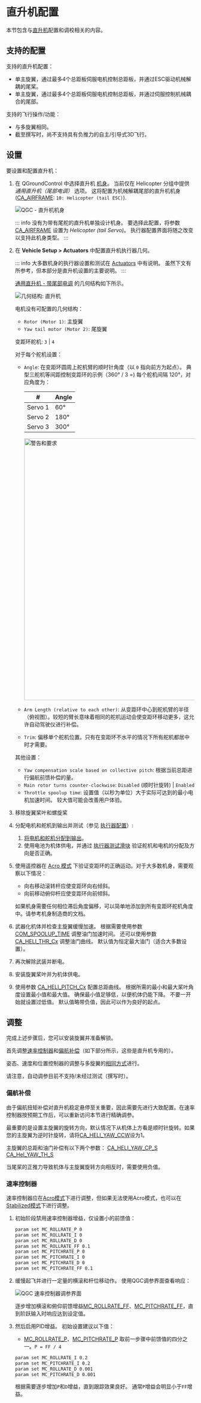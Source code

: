 # 直升机配置

本节包含与[直升机](../frames_helicopter/index.md)配置和调校相关的内容。

## 支持的配置

支持的直升机配置：

- 单主旋翼，通过最多4个总距板伺服电机控制总距板，并通过ESC驱动机械解耦的尾桨。
- 单主旋翼，通过最多4个总距板伺服电机控制总距板，并通过伺服控制机械耦合的尾部。

支持的飞行操作/功能：

- 与多旋翼相同。
- 截至撰写时，尚不支持具有负推力的自主/引导式3D飞行。

## 设置

要设置和配置直升机：

1. 在 QGroundControl 中选择直升机 [机身](../config/airframe.md)。
   当前仅在 Helicopter 分组中提供 _通用直升机（尾部电调）_ 选项。
   这将配置为机械解耦尾部的直升机机身 ([CA_AIRFRAME](../advanced_config/parameter_reference.md#CA_AIRFRAME): `10: Helicopter (tail ESC)`).

   ![QGC - 直升机机身](../../assets/config/airframe/airframe_heli_generic.png)

   ::: info
   没有为带有尾舵的直升机单独设计机身。
   要选择此配置，将参数 [CA_AIRFRAME](../advanced_config/parameter_reference.md#CA_AIRFRAME) 设置为 _Helicopter (tail Servo)_。
   执行器配置界面将随之改变以支持此机身类型。
   :::

1. 在 **Vehicle Setup > Actuators** 中配置直升机执行器几何。

   ::: info
   大多数机身的执行器设置和测试在 [Actuators](../config/actuators.md) 中有说明。
   虽然下文有所参考，但本部分是直升机设置的主要说明。
   :::

   [通用直升机 - 带尾部电调](../airframes/airframe_reference.md#copter_helicopter_generic_helicopter_%28tail_esc%29) 的几何结构如下所示。

   ![几何结构: 直升机](../../assets/config/actuators/qgc_geometry_helicopter.png)

   电机没有可配置的几何结构：

   - `Rotor (Motor 1)`: 主旋翼
   - `Yaw tail motor (Motor 2)`: 尾旋翼

   变距环舵机: `3` | `4` <!-- 4 提供额外稳定性 -->

   对于每个舵机设置：

   - `Angle`: 在变距环圆周上舵机臂的顺时针角度（以 `0` 指向前方为起点）。
     典型三舵机等间距控制变距环的示例（360° / 3 =) 每个舵机间隔 120°，对应角度为：

     | #       | Angle |
     | ------- | ----- |
     | Servo 1 | 60°   |
     | Servo 2 | 180°  |
     | Servo 3 | 300°  |

     <img width="700" alt="警告和要求" src="../../assets/airframes/helicopter/swash_plate_servo_angles.png">

   - `Arm Length (relative to each other)`: 从变距环中心到舵机臂的半径（俯视图）。较短的臂长意味着相同的舵机运动会使变距环移动更多，这允许自动驾驶仪进行补偿。
   - `Trim`: 偏移单个舵机位置。只有在变距环不水平的情况下所有舵机都居中时才需要。

   其他设置：

   - `Yaw compensation scale based on collective pitch`: 根据当前总距进行偏航前馈补偿的量。
   - `Main rotor turns counter-clockwise`: `Disabled` (顺时针旋转) | `Enabled`
   - `Throttle spoolup time`: 设置值（以秒为单位）大于实际可达到的最小电机加速时间。
     较大值可能会改善用户体验。

1. 移除旋翼桨叶和螺旋桨
1. 分配电机和舵机到输出并测试（参见 [执行器配置](../config/actuators.md)）:

   1. [将电机和舵机分配到输出](../config/actuators.md#actuator-outputs)。
   1. 使用电池为机体供电，并通过 [执行器测试滑块](../config/actuators.md#actuator-testing) 验证舵机和电机的分配及方向是否正确。

1. 使用遥控器在 [Acro 模式](../flight_modes_mc/acro.md) 下验证变距环的正确运动。对于大多数机身，需要观察以下情况：

   - 向右移动滚转杆应使变距环向右倾斜。
   - 向前移动俯仰杆应使变距环向前倾斜。

   如果机身需要任何相位滞后角度偏移，可以简单地添加到所有变距环舵机角度中。请参考机身制造商的文档。

1. 武器化机体并检查主旋翼缓慢加速。
   根据需要使用参数 [COM_SPOOLUP_TIME](../advanced_config/parameter_reference.md#COM_SPOOLUP_TIME) 调整油门加速时间。
   还可以使用参数 [CA_HELI_THR_Cx](../advanced_config/parameter_reference.md#CA_HELI_THR_C0) 调整油门曲线。
   默认值为恒定最大油门（适合大多数设置）。
1. 再次解除武装并断电。
1. 安装旋翼桨叶并为机体供电。
1. 使用参数 [CA_HELI_PITCH_Cx](../advanced_config/parameter_reference.md#CA_HELI_PITCH_C0) 配置总距曲线。
   根据所需的最小和最大桨叶角度设置最小值和最大值。
   确保最小值足够低，以便机体仍能下降。
   不要一开始就设置过低值。
   默认值略带负值，因此可以作为良好的起点。

## 调整

完成上述步骤后，您可以安装旋翼并准备解锁。

首先调整[速率控制器](#rate-controller)和[偏航补偿](#yaw-compensation)（如下部分所示，这些是直升机专用的）。

姿态、速度和位置控制器的调整与多旋翼的[相同方式](../config_mc/index.md)进行。

请注意，自动调参目前不支持/未经过测试（撰写时）。

### 偏航补偿

由于偏航扭矩补偿对直升机稳定悬停至关重要，因此需要先进行大致配置。在速率控制器按预期工作后，可以重新访问本节进行精确调参。

最重要的是设置主旋翼的旋转方向，默认情况下从机体上方看是顺时针旋转。如果您的主旋翼为逆时针旋转，请将[CA_HELI_YAW_CCW](../advanced_config/parameter_reference.md#CA_HELI_YAW_CCW)设为1。

主旋翼的总距和油门补偿有以下两个参数：
[CA_HELI_YAW_CP_S](../advanced_config/parameter_reference.md#CA_HELI_YAW_CP_S)
[CA_Hel_YAW_TH_S](../advanced_config/parameter_reference.md#CA_HELI_YAW_TH_S)

当尾桨的正推力导致机体与主旋翼旋转方向相反时，需要使用负值。

### 速率控制器

速率控制器应在[Acro模式](../flight_modes_mc/acro.md)下进行调整，但如果无法使用Acro模式，也可以在[Stabilized模式](../flight_modes_mc/manual_stabilized.md)下进行调整。

1. 初始阶段禁用速率控制器增益，仅设置小的前馈值：

   ```sh
   param set MC_ROLLRATE_P 0
   param set MC_ROLLRATE_I 0
   param set MC_ROLLRATE_D 0
   param set MC_ROLLRATE_FF 0.1
   param set MC_PITCHRATE_P 0
   param set MC_PITCHRATE_I 0
   param set MC_PITCHRATE_D 0
   param set MC_PITCHRATE_FF 0.1
   ```

2. 缓慢起飞并进行一定量的横滚和杆位移动作。
   使用QGC调参界面查看响应：

   ![QGC 速率控制器调参界面](../../assets/mc_pid_tuning/qgc_mc_pid_tuning_rate_controller.png)

   逐步增加横滚和俯仰前馈增益[MC_ROLLRATE_FF](../advanced_config/parameter_reference.md#MC_ROLLRATE_FF)、[MC_PITCHRATE_FF](../advanced_config/parameter_reference.md#MC_PITCHRATE_FF)，直到阶跃输入时响应达到设定值。

3. 然后启用PID增益。
   初始设置建议以下值：

   - [MC_ROLLRATE_P](../advanced_config/parameter_reference.md#MC_ROLLRATE_P)、[MC_PITCHRATE_P](../advanced_config/parameter_reference.md#MC_PITCHRATE_P) 取前一步骤中前馈值的四分之一。`P = FF / 4`

   ```sh
   param set MC_ROLLRATE_I 0.2
   param set MC_PITCHRATE_I 0.2
   param set MC_ROLLRATE_D 0.001
   param set MC_PITCHRATE_D 0.001
   ```

   根据需要逐步增加`P`和`D`增益，直到跟踪效果良好。
   通常`P`增益会明显小于`FF`增益。